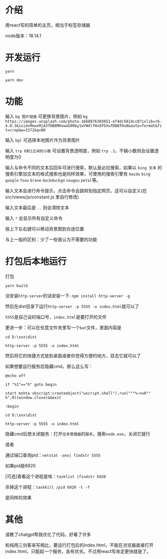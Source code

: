 # 介绍

用react写的简单的主页，相当于标签存储器

node版本：18.14.1

# 开发运行

```
yarn
```

```
yarn dev
```

# 功能

输入 `bg 图片链接` 可更换背景图片，例如 `bg https://images.unsplash.com/photo-1668876303651-ef4dc5814cc0?ixlib=rb-4.0.3&ixid=MnwxMjA3fDB8MHxwaG90by1wYWdlfHx8fGVufDB8fHx8&auto=format&fit=crop&w=2372&q=80`

输入 `bgl` 可选择本地图片作为背景图片

输入 `trp 0到1之间的小数` 可设置背景透明度，例如 `trp .2`，不输小数则会设置透明度为0

输入与命令不同的文本后回车可进行搜索，默认是必应搜索，如果以 `bing 文本` 的搜索引擎加文本的格式搜索也是同样效果，可使用的搜索引擎有 `baidu` `bing` `google` `fsou` `brave` `duckduckgo` `sougou` `petal`等。

输入文本会进行命令提示，点击命令会跳转到指定网页，这可以自定义(在 src/views/js/constant.js 里自行修改)

输入文本最后是 `..` 则会清除文本

输入 `*` 会显示所有自定义命令

按上下左右键可以移动背景图到合适位置

与上一版的区别：少了一些我认为不需要的功能

# 打包后本地运行

打包

```
yarn build
```

没安装`http-server`的话安装一下: `npm install http-server -g`

然后在dist目录下运行`http-server -p 5555 -o index.html`就可以了

`5555`是自己设的端口号，`index.html`是要打开的文件

更进一步：可以在任意文件夹里写一个`bat`文件，里面内容是

```
cd D:\xxx\dist

http-server -p 5555 -o index.html
```

然后将它的快捷方式放到桌面或者你觉得方便的地方，双击它就可以了

如果想要运行服务后隐藏cmd，那么这么写：

```
@echo off

if "%1"=="h" goto begin

start mshta vbscript:createobject("wscript.shell").run("""%~nx0"" h",0)(window.close)&&exit

:begin

cd D:\xxx\dist

http-server -p 5555 -o index.html
```

隐藏cmd后想关闭服务：打开`任务管理器`的`服务`，搜索`node.exe`，关闭它就行

或者

通过端口查询pid：`netstat -ano| findstr 5555`

如果pid是6920

[可选]查看这个进程是啥：`tasklist |findstr 6920`

杀掉这个进程：`taskkill /pid 6920 -t -f`

是同样的效果

# 其他

请教了chatgpt帮我优化了代码，好看了许多

和纯用三剑客来写相比，要运行打包后的index.html，不能在浏览器直接打开index.html，只能起一个服务，各有优劣。不过用react写肯定更快就是了。